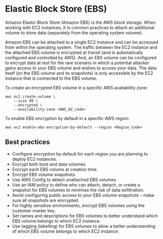 # Elastic Block Store (EBS)

Amazon Elastic Block Store (Amazon EBS) is the AWS block storage. When working with EC2 instances, it is common practices to attach an additional volume to store data (separately from the operating system volume). 

Amazon EBS can be attached to a single EC2 instance and can be accessed from within the operating system. The traffic between the EC2 instance and the attached EBS volume is encrypted at transit (and is automatically configured and controlled by AWS). And, an EBS volume can be configured to encrypt data at rest for the rare scenario in which a potential attacker gains access to your EBS volume and wishes to access your data. The data itself (on the EBS volume and its snapshots) is only accessible by the EC2 instance that is connected to the EBS volume.

To create an encrypted EBS volume in a specific AWS availability zone:

```text
aws ec2 create-volume \
    --size 80 \
    --encrypted \
    --availability-zone <AWS_AZ_code>
```

To enable EBS encryption by default in a specific AWS region:

    aws ec2 enable-ebs-encryption-by-default --region <Region_Code>

## Best practices

* Configure encryption by default for each region you are planning to deploy EC2 instances. 
* Encrypt both boot and data volumes. 
* Encrypt each EBS volume at creation time. 
* Encrypt EBS volume snapshots. 
* Use AWS Config to detect unattached EBS volumes. 
* Use an IAM policy to define who can attach, detach, or create a snapshot for EBS volumes to minimise the risk of data exfiltration. 
* Avoid configuring public access to your EBS volume snapshots – make sure all snapshots are encrypted. 
* For highly sensitive environments, encrypt EBS volumes using the customer master key. 
* Set names and descriptions for EBS volumes to better understand which EBS volume belongs to which EC2 instance. 
* Use tagging (labelling) for EBS volumes to allow a better understanding of which EBS volume belongs to which EC2 instance.
